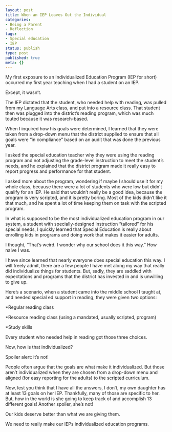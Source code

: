 ```yaml
---
layout: post
title: When an IEP Leaves Out the Individual
categories:
- Being a Parent
- Reflection
tags:
- Special education
- IEP
status: publish
type: post
published: true
meta: {}
---
```


My first exposure to an Individualized Education Program (IEP for short) occurred my first year teaching when I had a student on an IEP.

Except, it wasn’t.

The IEP dictated that the student, who needed help with reading, was pulled from my Language Arts class, and put into a resource class. That student then was plugged into the district’s reading program, which was much touted because it was research-based.

When I inquired how his goals were determined, I learned that they were taken from a drop-down menu that the district supplied to ensure that all goals were “in compliance” based on an audit that was done the previous year.

I asked the special education teacher why they were using the reading program and not adjusting the grade-level instruction to meet the student’s needs, and he explained that the district program made it really easy to report progress and performance for that student.

I asked more about the program, wondering if maybe I should use it for my whole class, because there were a lot of students who were low but didn’t qualify for an IEP. He said that wouldn’t really be a good idea, because the program is very scripted, and it is pretty boring. Most of the kids didn’t like it that much, and he spent a lot of time keeping them on task with the scripted program.

In what is supposed to be the most individualized education program in our system, a student with specially-designed instruction “tailored” for his special needs, I quickly learned that Special Education is really about enrolling kids in programs and doing work that makes it easier for adults.

I thought, “That’s weird. I wonder why our school does it this way.” How naive I was.

I have since learned that nearly everyone does special education this way. I will freely admit, there are a few people I have met along my way that really did individualize things for students. But, sadly, they are saddled with expectations and programs that the district has invested in and is unwilling to give up.

Here’s a scenario, when a student came into the middle school I taught at, and needed special ed support in reading, they were given two options:

*Regular reading class


*Resource reading class (using a mandated, usually scripted, program)


*Study skills

Every student who needed help in reading got those three choices.

Now, how is that individualized?

Spoiler alert: it’s not!

People often argue that the goals are what make it individualized. But those aren’t individualized when they are chosen from a drop-down menu and aligned (for easy reporting for the adults) to the scripted curriculum.

Now, lest you think that I have all the answers, I don’t, my own daughter has at least 13 goals on her IEP. Thankfully, many of those are specific to her. But, how in the world is she going to keep track of and accomplish 13 different goals! Another spoiler, she’s not!

Our kids deserve better than what we are giving them.

We need to really make our IEPs individualized education programs.
